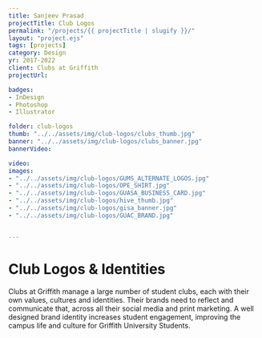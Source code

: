 ```yaml
---
title: Sanjeev Prasad
projectTitle: Club Logos
permalink: "/projects/{{ projectTitle | slugify }}/"
layout: "project.ejs"
tags: [projects]
category: Design
yr: 2017-2022
client: Clubs at Griffith
projectUrl: 

badges:
- InDesign
- Photoshop
- Illustrator

folder: club-logos
thumb: "../../assets/img/club-logos/clubs_thumb.jpg"
banner: "../../assets/img/club-logos/clubs_banner.jpg"
bannerVideo:

video:
images: 
- "../../assets/img/club-logos/GUMS_ALTERNATE_LOGOS.jpg"
- "../../assets/img/club-logos/OPE_SHIRT.jpg"
- "../../assets/img/club-logos/GUASA_BUSINESS_CARD.jpg"
- "../../assets/img/club-logos/hive_thumb.jpg"
- "../../assets/img/club-logos/gisa_banner.jpg"
- "../../assets/img/club-logos/GUAC_BRAND.jpg"


---
```


# Club Logos & Identities
Clubs at Griffith manage a large number of student clubs, each with their own values, cultures and identities. Their brands need to reflect and communicate that, across all their social media and print marketing. A well designed brand identity increases student engagement, improving the campus life and culture for Griffith University Students. 